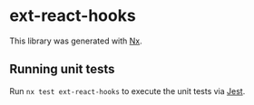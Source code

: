 # ext-react-hooks

This library was generated with [Nx](https://nx.dev).

## Running unit tests

Run `nx test ext-react-hooks` to execute the unit tests via [Jest](https://jestjs.io).
